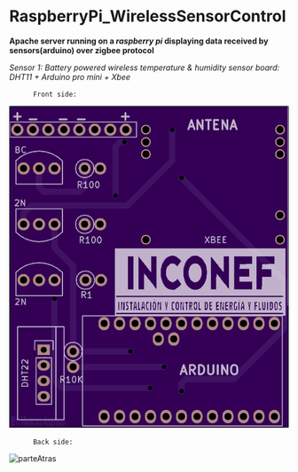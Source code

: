 # RaspberryPi_WirelessSensorControl

**Apache server running on a _raspberry pi_ displaying data received by sensors(arduino) over zigbee protocol**







*Sensor 1: Battery powered wireless temperature & humidity sensor board: DHT11 + Arduino pro mini + Xbee*



          Front side:
          
          
![parteAlante](PCB's_y_circuitos/parteAlante.png)

          Back side:
          
          
![parteAtras](PCB's_y_circuitos/https://github.com/MKS2508/RaspberryPi_WirelessSensorControl/blob/develop/PCB's_y_circuitos/parteTrasera.png)
